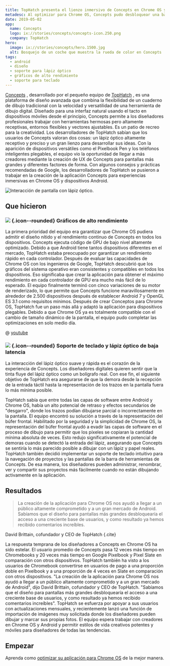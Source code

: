 ```yaml
---
title: TopHatch presenta el lienzo inmersivo de Concepts en Chrome OS y Android
metadesc: Al optimizar para Chrome OS, Concepts pudo desbloquear una base de usuarios grande y creciente al tiempo que aumentó el tiempo promedio que los usuarios pasan en su aplicación.
date: 2019-05-02
app:
  name: Concepts
  logo: ix://stories/concepts/concepts-icon.250.png
  company: TopHatch
hero:
  image: ix://stories/concepts/hero.1500.jpg
  alt: Bosquejo de un coche que muestra la rueda de color en Concepts
tags:
  - android
  - diseño
  - soporte para lápiz óptico
  - gráficos de alto rendimiento
  - soporte para teclado
---
```


[Concepts](https://play.google.com/store/apps/details?id=com.tophatch.concepts) , desarrollado por el pequeño equipo de [TopHatch](https://concepts.app/en/) , es una plataforma de diseño avanzada que combina la flexibilidad de un cuaderno de dibujo tradicional con la velocidad y versatilidad de una herramienta de dibujo digital. Diseñado para una interfaz natural usando el tacto en dispositivos móviles desde el principio, Concepts permite a los diseñadores profesionales trabajar con herramientas hermosas pero altamente receptivas, entornos flexibles y vectores ajustables. Es un patio de recreo para la creatividad. Los desarrolladores de TopHatch sabían que los usuarios de Concepts valoran dos cosas: un lápiz óptico altamente receptivo y preciso y un gran lienzo para desarrollar sus ideas. Con la aparición de dispositivos versátiles como el Pixelbook Pen y los teléfonos inteligentes plegables, el equipo vio la oportunidad de llegar a más creadores mediante la creación de UX de Concepts para pantallas más grandes y diferentes factores de forma. Con algunos consejos y prácticas recomendadas de Google, los desarrolladores de TopHatch se pusieron a trabajar en la creación de la aplicación Concepts para experiencias inmersivas en Chrome OS y dispositivos Android.

![Interacción de pantalla con lápiz óptico.](ix://stories/concepts/concepts-1.1500.png)

## Que hicieron

### ![](ix://icons/memory.png) {.icon--rounded} Gráficos de alto rendimiento

La primera prioridad del equipo era garantizar que Chrome OS pudiera admitir el diseño nítido y el rendimiento continuo de Concepts en todos los dispositivos. Concepts ejecuta código de GPU de bajo nivel altamente optimizado. Debido a que Android tiene tantos dispositivos diferentes en el mercado, TopHatch estaba preocupado por garantizar un rendimiento rápido en cada controlador. Después de evaluar las capacidades de Chrome OS con los ingenieros de Google, TopHatch descubrió que los gráficos del sistema operativo eran consistentes y compatibles en todos los dispositivos. Eso significaba que crear la aplicación para obtener el máximo rendimiento en cada controlador de GPU era mucho más fácil de lo esperado. El equipo finalmente terminó con cinco variaciones de su motor de renderizado, lo que permite que Concepts funcione maravillosamente en alrededor de 2.500 dispositivos después de establecer Android 7 y OpenGL ES 3.1 como requisitos mínimos. Después de crear Conceptos para Chrome OS, TopHatch fue un paso más allá y adaptó la aplicación para dispositivos plegables. Debido a que Chrome OS ya es totalmente compatible con el cambio de tamaño dinámico de la pantalla, el equipo pudo completar las optimizaciones en solo medio día.

@ [youtube](https://www.youtube.com/watch?v=QtckOSCYW5w)

### ![](ix://icons/keyboard.png) {.icon--rounded} Soporte de teclado y lápiz óptico de baja latencia

La interacción del lápiz óptico suave y rápida es el corazón de la experiencia de Concepts. Los diseñadores digitales quieren sentir que la tinta fluye del lápiz óptico como un bolígrafo real. Con ese fin, el siguiente objetivo de TopHatch era asegurarse de que la demora desde la recepción de la entrada táctil hasta la representación de los trazos en la pantalla fuera lo más mínima posible.

TopHatch sabía que entre todas las capas de software entre Android y Chrome OS, había un alto potencial de retraso y efectos secundarios de "desgarro", donde los trazos podían dibujarse parcial o incorrectamente en la pantalla. El equipo encontró su solución a través de la representación del búfer frontal. Habilitado por la seguridad y la simplicidad de Chrome OS, la representación del búfer frontal ayudó a evadir las capas de software en el proceso de dibujo para permitir que los píxeles se copiaran la cantidad mínima absoluta de veces. Esto redujo significativamente el potencial de demoras cuando se detectó la entrada del lápiz, asegurando que Concepts se sentiría lo más parecido posible a dibujar con un lápiz y papel reales. TopHatch también decidió implementar un soporte de teclado intuitivo para la navegación de proyectos y las pantallas de la barra de herramientas de Concepts. De esa manera, los diseñadores pueden administrar, renombrar, ver y compartir sus proyectos más fácilmente cuando no están dibujando activamente en la aplicación.

## Resultados

> La creación de la aplicación para Chrome OS nos ayudó a llegar a un público altamente comprometido y a un gran mercado de Android. Sabíamos que el diseño para pantallas más grandes desbloquearía el acceso a una creciente base de usuarios, y como resultado ya hemos recibido comentarios increíbles.

David Brittain, cofundador y CEO de TopHatch {.cite}

La respuesta temprana de los diseñadores a Concepts en Chrome OS ha sido estelar. El usuario promedio de Concepts pasa 12 veces más tiempo en Chromebooks y 20 veces más tiempo en Google Pixelbook y Pixel Slate en comparación con otros dispositivos. TopHatch también ha visto a los usuarios de Chromebook convertirse en usuarios de pago a una proporción doble en Pixelbook y a una proporción de 4 veces en Slate en comparación con otros dispositivos. "La creación de la aplicación para Chrome OS nos ayudó a llegar a un público altamente comprometido y a un gran mercado de Android", dijo David Brittain, cofundador y CEO de TopHatch. "Sabíamos que el diseño para pantallas más grandes desbloquearía el acceso a una creciente base de usuarios, y como resultado ya hemos recibido comentarios increíbles". TopHatch se esfuerza por apoyar a sus usuarios con actualizaciones mensuales, y recientemente lanzó una función de importación de imágenes muy solicitada donde los diseñadores pueden dibujar y marcar sus propias fotos. El equipo espera trabajar con creadores en Chrome OS y Android y permitir estilos de vida creativos potentes y móviles para diseñadores de todas las tendencias.

## Empezar

Aprenda como [optimizar su aplicación para Chrome OS](/{{locale.code}}/android/optimizing) de la mejor manera.
